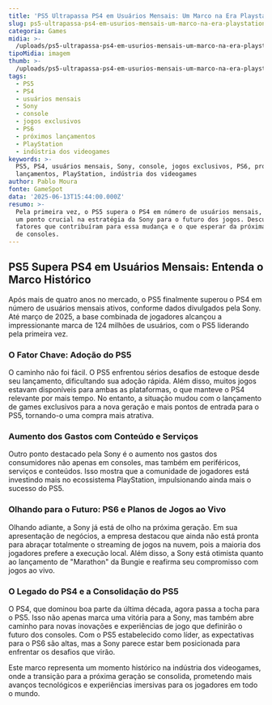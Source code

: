 ```yaml
---
title: 'PS5 Ultrapassa PS4 em Usuários Mensais: Um Marco na Era Playstation'
slug: ps5-ultrapassa-ps4-em-usurios-mensais-um-marco-na-era-playstation
categoria: Games
midia: >-
  /uploads/ps5-ultrapassa-ps4-em-usurios-mensais-um-marco-na-era-playstation-thumb.jpg
tipoMidia: imagem
thumb: >-
  /uploads/ps5-ultrapassa-ps4-em-usurios-mensais-um-marco-na-era-playstation-thumb.jpg
tags:
  - PS5
  - PS4
  - usuários mensais
  - Sony
  - console
  - jogos exclusivos
  - PS6
  - próximos lançamentos
  - PlayStation
  - indústria dos videogames
keywords: >-
  PS5, PS4, usuários mensais, Sony, console, jogos exclusivos, PS6, próximos
  lançamentos, PlayStation, indústria dos videogames
author: Pablo Moura
fonte: GameSpot
data: '2025-06-13T15:44:00.000Z'
resumo: >-
  Pela primeira vez, o PS5 supera o PS4 em número de usuários mensais, marcando
  um ponto crucial na estratégia da Sony para o futuro dos jogos. Descubra os
  fatores que contribuíram para essa mudança e o que esperar da próxima geração
  de consoles.
---
```


## PS5 Supera PS4 em Usuários Mensais: Entenda o Marco Histórico

Após mais de quatro anos no mercado, o PS5 finalmente superou o PS4 em número de usuários mensais ativos, conforme dados divulgados pela Sony. Até março de 2025, a base combinada de jogadores alcançou a impressionante marca de 124 milhões de usuários, com o PS5 liderando pela primeira vez.

### O Fator Chave: Adoção do PS5

O caminho não foi fácil. O PS5 enfrentou sérios desafios de estoque desde seu lançamento, dificultando sua adoção rápida. Além disso, muitos jogos estavam disponíveis para ambas as plataformas, o que manteve o PS4 relevante por mais tempo. No entanto, a situação mudou com o lançamento de games exclusivos para a nova geração e mais pontos de entrada para o PS5, tornando-o uma compra mais atrativa.

### Aumento dos Gastos com Conteúdo e Serviços

Outro ponto destacado pela Sony é o aumento nos gastos dos consumidores não apenas em consoles, mas também em periféricos, serviços e conteúdos. Isso mostra que a comunidade de jogadores está investindo mais no ecossistema PlayStation, impulsionando ainda mais o sucesso do PS5.

### Olhando para o Futuro: PS6 e Planos de Jogos ao Vivo

Olhando adiante, a Sony já está de olho na próxima geração. Em sua apresentação de negócios, a empresa destacou que ainda não está pronta para abraçar totalmente o streaming de jogos na nuvem, pois a maioria dos jogadores prefere a execução local. Além disso, a Sony está otimista quanto ao lançamento de "Marathon" da Bungie e reafirma seu compromisso com jogos ao vivo.

### O Legado do PS4 e a Consolidação do PS5

O PS4, que dominou boa parte da última década, agora passa a tocha para o PS5. Isso não apenas marca uma vitória para a Sony, mas também abre caminho para novas inovações e experiências de jogo que definirão o futuro dos consoles. Com o PS5 estabelecido como líder, as expectativas para o PS6 são altas, mas a Sony parece estar bem posicionada para enfrentar os desafios que virão.

Este marco representa um momento histórico na indústria dos videogames, onde a transição para a próxima geração se consolida, prometendo mais avanços tecnológicos e experiências imersivas para os jogadores em todo o mundo.
